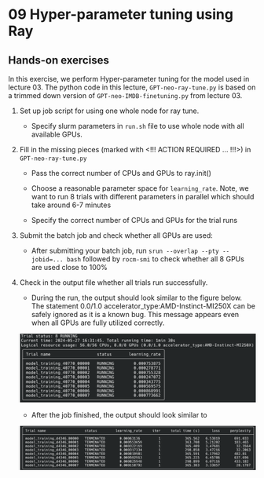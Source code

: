 # 09 Hyper-parameter tuning using Ray

## Hands-on exercises

In this exercise, we perform Hyper-parameter tuning for the model used in lecture 03. The python code in this lecture, `GPT-neo-ray-tune.py` is based on a trimmed down version of `GPT-neo-IMDB-finetuning.py` from lecture 03.

1. Set up job script for using one whole node for ray tune.

    * Specify slurm parameters in `run.sh` file to use whole node with all available GPUs.
   
2. Fill in the missing pieces (marked with <!!! ACTION REQUIRED ... !!!>) in `GPT-neo-ray-tune.py`
    
    * Pass the correct number of CPUs and GPUs to ray.init()

    * Choose a reasonable parameter space for `learning_rate`. Note, we want to run 8 trials with different parameters in parallel which should take around 6-7 minutes

    * Specify the correct number of CPUs and GPUs for the trial runs
  
3. Submit the batch job and check whether all GPUs are used:

   * After submitting your batch job, run `srun --overlap --pty --jobid=... bash` followed by `rocm-smi` to check whether all 8 GPUs are used close to 100%

4. Check in the output file whether all trials run successfully. 
    
    * During the run, the output should look similar to the figure below. The statement 0.0/1.0 accelerator_type:AMD-Instinct-MI250X can be safely ignored as it is a known bug. This message appears even when all GPUs are fully utilized correctly.

    ![running output](./images/running_output.png)

    * After the job finished, the output should look similar to

    ![desired output](./images/desired_output.png)

